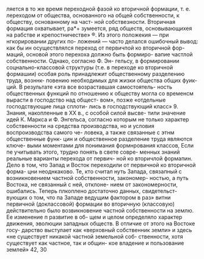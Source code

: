 ляется в то же время переходной фазой ко вторичной
формации, т. е. лереходом от общества, основанного на
общей собственности, к обществу, основанному на част-
ной собствезности. Вторичная формация охватывает, ра*+
зумеется, ряд обществ, основывающихея на рабстве и
крепостничестве» ®.
Из этого положекия — при нгкорировании других по-
ложений — часто делался ошибочный вывод: как бы ин
осуществлялся переход от первичпой ко вторичной фор-
маций, основой этого перехоха должно быть формиро-
вапие частлой собственности. Однако, согласно Ф. Эн-
гельсу, в формировании соцнально-классовой структуры
(т.е. в переходе ко вторичной формашии) особая роль
принадлежит общественному разделению труда, возннк-
повению необходимых для жизки общества общих фуик-
ций. В результате «эта все возраставшая самостоятель-
ность общественных функций по отношению к обществу
могла со временсм вырасти в господство над общест-
вом», позже «отдельные господствующие лица сплоти-
лись в господствующий класс» 9.
Знания, накопленные в ХХ в., с особой силой высве-
тили значение идей К. Маркса и Ф. Энгельса, согласно
которым не только характер собственности на средства
производства, но и условия воспроизводства самого че-
ловека, а также связанные с этнм общественные функ-
цин и общественное разделение труда являются ключе-
выми моментами для понимания формнрования классов,
Если пе учитывать этого, трудно понять в свете совре-
менных знаний реальные варианты перехода от первич-
ной ко вторичлой формапин. Дело в том, что Запад и
Восток переходили от первичной ко вторичной форма-
цни неоднкаково. Те, кто считал нуть Запада, связапный
с возникновением частной собственности, закономер-
ностью, а путь Востока, не связанный с ней, отклоне-
нием от закономерности, ошибались.
Теперь плкоплено достаточно данных, свидетельст-
вующих о том, что па Западе ведущим фактором в раз»
витни первичной (доклассовой) формации во вторичную
(классовую) действительно было возвикновение частной
собственности на землю. Ее изменение п развитие в об-
щем и целом определяло характер движения, эволюции
западных обществ. В отличие от этого на Востоке госу-
дарство выстулает как «верховный собственник земли»
и здесь «не существует никакой частной земельной соб-
ственности, хотя существует как частное, так и общин-
кое владение и пользование землей» 42,
30
